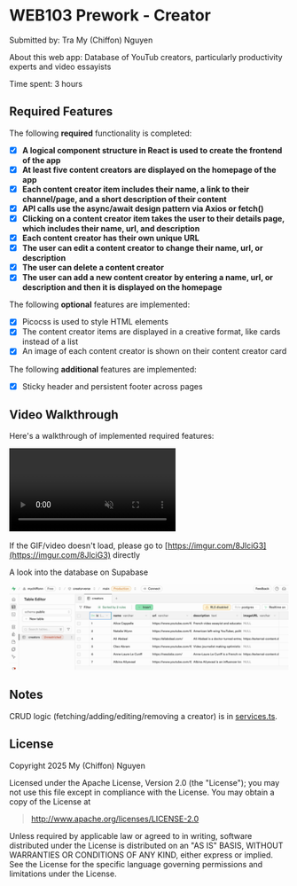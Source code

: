 # WEB103 Prework - Creator 

Submitted by: Tra My (Chiffon) Nguyen

About this web app: Database of YouTub creators, particularly productivity experts and video essayists

Time spent: 3 hours

## Required Features

The following **required** functionality is completed:

- [x] **A logical component structure in React is used to create the frontend of the app**
- [x] **At least five content creators are displayed on the homepage of the app**
- [x] **Each content creator item includes their name, a link to their channel/page, and a short description of their content**
- [x] **API calls use the async/await design pattern via Axios or fetch()**
- [x] **Clicking on a content creator item takes the user to their details page, which includes their name, url, and description**
- [x] **Each content creator has their own unique URL**
- [x] **The user can edit a content creator to change their name, url, or description**
- [x] **The user can delete a content creator**
- [x] **The user can add a new content creator by entering a name, url, or description and then it is displayed on the homepage**

The following **optional** features are implemented:

- [x] Picocss is used to style HTML elements
- [x] The content creator items are displayed in a creative format, like cards instead of a list
- [x] An image of each content creator is shown on their content creator card

The following **additional** features are implemented:

* [x] Sticky header and persistent footer across pages

## Video Walkthrough

Here's a walkthrough of implemented required features:

<video src="https://i.imgur.com/TadBtz2.mp4" autoplay loop muted playsinline></video>

If the GIF/video doesn't load, please go to [https://imgur.com/8JlciG3](https://imgur.com/8JlciG3) directly

A look into the database on Supabase

![Supabase Database](./assets/supabase.png)

## Notes

CRUD logic (fetching/adding/editing/removing a creator) is in [services.ts](./src/services.ts).

## License

Copyright 2025 My (Chiffon) Nguyen

Licensed under the Apache License, Version 2.0 (the "License"); you may not use this file except in compliance with the License. You may obtain a copy of the License at

> http://www.apache.org/licenses/LICENSE-2.0

Unless required by applicable law or agreed to in writing, software distributed under the License is distributed on an "AS IS" BASIS, WITHOUT WARRANTIES OR CONDITIONS OF ANY KIND, either express or implied. See the License for the specific language governing permissions and limitations under the License.

